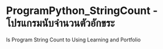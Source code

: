 # ProgramPython_StringCount - โปรแกรมนับจำนวนตัวอักขระ
Is Program String Count to Using Learning and Portfolio
